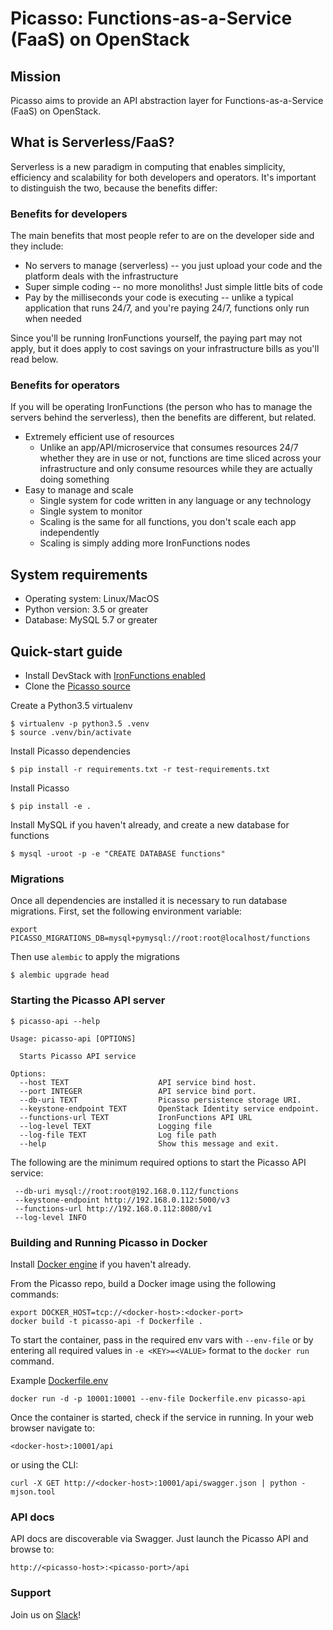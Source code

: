 # Picasso: Functions-as-a-Service (FaaS) on OpenStack

## Mission

Picasso aims to provide an API abstraction layer for Functions-as-a-Service (FaaS) on OpenStack.

## What is Serverless/FaaS?

Serverless is a new paradigm in computing that enables simplicity, efficiency and scalability for both developers
and operators. It's important to distinguish the two, because the benefits differ:

### Benefits for developers

The main benefits that most people refer to are on the developer side and they include:

* No servers to manage (serverless) -- you just upload your code and the platform deals with the infrastructure
* Super simple coding -- no more monoliths! Just simple little bits of code
* Pay by the milliseconds your code is executing -- unlike a typical application that runs 24/7, and you're paying
  24/7, functions only run when needed

Since you'll be running IronFunctions yourself, the paying part may not apply, but it does apply to
cost savings on your infrastructure bills as you'll read below.

### Benefits for operators

If you will be operating IronFunctions (the person who has to manage the servers behind the serverless),
then the benefits are different, but related.

* Extremely efficient use of resources
  * Unlike an app/API/microservice that consumes resources 24/7 whether they
    are in use or not, functions are time sliced across your infrastructure and only consume resources while they are
    actually doing something
* Easy to manage and scale
  * Single system for code written in any language or any technology
  * Single system to monitor
  * Scaling is the same for all functions, you don't scale each app independently
  * Scaling is simply adding more IronFunctions nodes


## System requirements

* Operating system: Linux/MacOS
* Python version: 3.5 or greater
* Database: MySQL 5.7 or greater

## Quick-start guide

* Install DevStack with [IronFunctions enabled](https://github.com/iron-io/picasso/blob/master/devstack/README.rst)
* Clone the [Picasso source](https://github.com/iron-io/picasso)

Create a Python3.5 virtualenv

    $ virtualenv -p python3.5 .venv
    $ source .venv/bin/activate

Install Picasso dependencies

    $ pip install -r requirements.txt -r test-requirements.txt

Install Picasso

    $ pip install -e .

Install MySQL if you haven't already, and create a new database for functions

    $ mysql -uroot -p -e "CREATE DATABASE functions"

### Migrations

Once all dependencies are installed it is necessary to run database migrations. First,
set the following environment variable:

    export PICASSO_MIGRATIONS_DB=mysql+pymysql://root:root@localhost/functions

Then use `alembic` to apply the migrations

    $ alembic upgrade head

### Starting the Picasso API server

    $ picasso-api --help

    Usage: picasso-api [OPTIONS]

      Starts Picasso API service

    Options:
      --host TEXT                    API service bind host.
      --port INTEGER                 API service bind port.
      --db-uri TEXT                  Picasso persistence storage URI.
      --keystone-endpoint TEXT       OpenStack Identity service endpoint.
      --functions-url TEXT           IronFunctions API URL
      --log-level TEXT               Logging file
      --log-file TEXT                Log file path
      --help                         Show this message and exit.

The following are the minimum required options to start the Picasso API service:

     --db-uri mysql://root:root@192.168.0.112/functions
     --keystone-endpoint http://192.168.0.112:5000/v3
     --functions-url http://192.168.0.112:8080/v1
     --log-level INFO

### Building and Running Picasso in Docker

Install [Docker engine](https://docs.docker.com/engine/installation/) if you haven't already.

From the Picasso repo, build a Docker image using the following commands:

    export DOCKER_HOST=tcp://<docker-host>:<docker-port>
    docker build -t picasso-api -f Dockerfile .

To start the container, pass in the required env vars with `--env-file` or by entering all required
values in `-e <KEY>=<VALUE>` format to the `docker run` command.

Example [Dockerfile.env](Dockerfile.env.example)

    docker run -d -p 10001:10001 --env-file Dockerfile.env picasso-api

Once the container is started, check if the service in running. In your web browser navigate to:

    <docker-host>:10001/api

or using the CLI:

    curl -X GET http://<docker-host>:10001/api/swagger.json | python -mjson.tool

### API docs

API docs are discoverable via Swagger. Just launch the Picasso API and browse to:

    http://<picasso-host>:<picasso-port>/api

### Support

Join us on [Slack](https://open-iron.herokuapp.com/)!